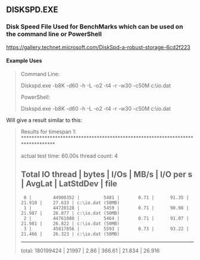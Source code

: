 <h2> DISKSPD.EXE </h2>
<h3> Disk Speed File Used for BenchMarks which can be used on the command line or PowerShell </h3>

 https://gallery.technet.microsoft.com/DiskSpd-a-robust-storage-6cd2f223 
 
 
 <h4> Example Uses </h4>
 <blockquote>
 Command Line:

Diskspd.exe -b8K -d60 -h -L -o2 -t4 -r -w30 -c50M c:\io.dat

PowerShell:

Diskspd.exe -b8K -d60 -h -L -o2 -t4 -r -w30 -c50M c:\io.dat
</blockquote>

Will give a result similar to this:
 <blockquote>
Results for timespan 1:
*******************************************************************************

actual test time:       60.00s
thread count:           4

Total IO
thread |       bytes     |     I/Os     |     MB/s   |  I/O per s |  AvgLat  | LatStdDev |  file
-----------------------------------------------------------------------------------------------------
     0 |        44900352 |         5481 |       0.71 |      91.35 |   21.910 |    27.633 | c:\io.dat (50MB)
     1 |        44720128 |         5459 |       0.71 |      90.98 |   21.987 |    26.877 | c:\io.dat (50MB)
     2 |        44761088 |         5464 |       0.71 |      91.07 |   21.981 |    26.822 | c:\io.dat (50MB)
     3 |        45817856 |         5593 |       0.73 |      93.22 |   21.466 |    26.323 | c:\io.dat (50MB)
-----------------------------------------------------------------------------------------------------
total:         180199424 |        21997 |       2.86 |     366.61 |   21.834 |    26.916

</blockquote>
